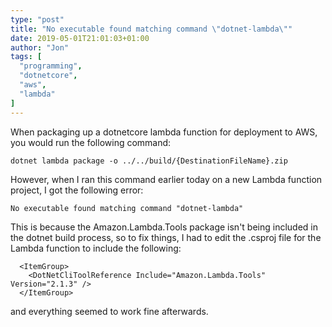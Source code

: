 ```yaml
---
type: "post"
title: "No executable found matching command \"dotnet-lambda\""
date: 2019-05-01T21:01:03+01:00
author: "Jon"
tags: [
  "programming",
  "dotnetcore",
  "aws",
  "lambda"
]
---
```


When packaging up a dotnetcore lambda function for deployment to AWS, you would run the following command:

```
dotnet lambda package -o ../../build/{DestinationFileName}.zip
```

However, when I ran this command earlier today on a new Lambda function project, I got the following error:

```
No executable found matching command "dotnet-lambda"
```

This is because the Amazon.Lambda.Tools package isn't being included in the dotnet build process, so to fix things, I had to edit the .csproj file for the Lambda function to include the following:

```
  <ItemGroup>
    <DotNetCliToolReference Include="Amazon.Lambda.Tools" Version="2.1.3" />
  </ItemGroup>
```

and everything seemed to work fine afterwards.